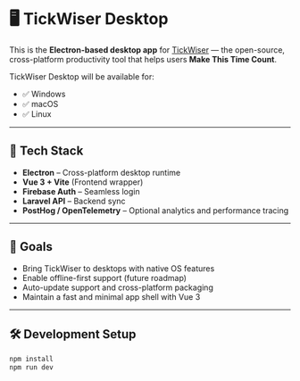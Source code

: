 # 🖥️ TickWiser Desktop

This is the **Electron-based desktop app** for [TickWiser](https://github.com/Intuitive-Solution/tickwiser-frontend) — the open-source, cross-platform productivity tool that helps users **Make This Time Count**.

TickWiser Desktop will be available for:
- ✅ Windows
- ✅ macOS
- ✅ Linux

---

## 🧱 Tech Stack

- **Electron** – Cross-platform desktop runtime
- **Vue 3 + Vite** (Frontend wrapper)
- **Firebase Auth** – Seamless login
- **Laravel API** – Backend sync
- **PostHog / OpenTelemetry** – Optional analytics and performance tracing

---

## 🚀 Goals

- Bring TickWiser to desktops with native OS features
- Enable offline-first support (future roadmap)
- Auto-update support and cross-platform packaging
- Maintain a fast and minimal app shell with Vue 3

---

## 🛠 Development Setup

```bash
npm install
npm run dev
